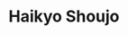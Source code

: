 --- 
title: "Haikyo Shoujo"
publishdate: "2019-9-28T16:48:46+02:00"
src: "https://365manga.net/manga/haikyo-shoujo"
image: "https://data.365manga.net/images/thumbnails/1643-haikyo-shoujo.jpg"
description: "1. Haikyo Shoujo Two years ago, Kazeko was trapped in a factory, where all she was able to remember was that a man kidnapped her. As for her friend Yuri, they seems to be more to her than meets the eye... As they both went back to the factory, Kazeko's memory resurfaces... 2. Ongaku ga Mieru Otoko 3. Tansu Shoujo 4. Boushi no Ue no Oka"
---